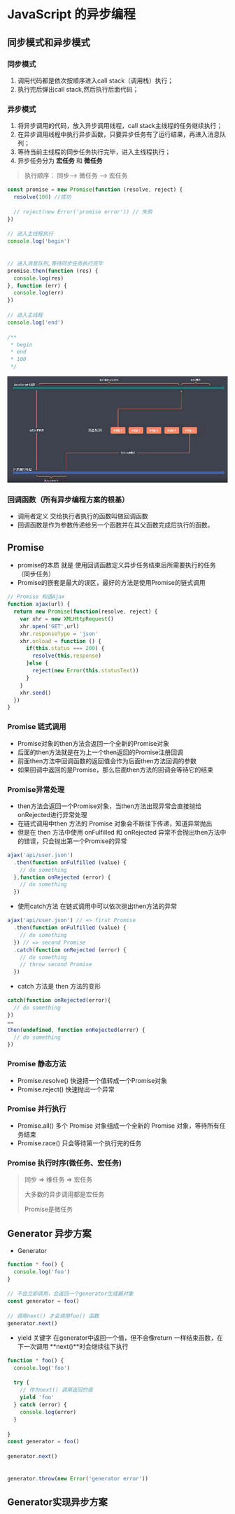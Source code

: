 # JavaScript 的异步编程

## 同步模式和异步模式

### 同步模式
1. 调用代码都是依次按顺序进入call stack（调用栈）执行；
2. 执行完后弹出call stack,然后执行后面代码；

### 异步模式
1. 将异步调用的代码，放入异步调用线程，call stack主线程的任务继续执行；
2. 在异步调用线程中执行异步函数，只要异步任务有了运行结果，再进入消息队列；
3. 等待当前主线程的同步任务执行完毕，进入主线程执行；
4. 异步任务分为 **宏任务** 和 **微任务**
> 执行顺序： 同步--> 微任务 --> 宏任务
```js
const promise = new Promise(function (resolve, reject) {
  resolve(100) //成功

  // reject(new Error('promise error')) // 失败
})

// 进入主线程执行
console.log('begin')


// 进入消息队列,等待同步任务执行完毕
promise.then(function (res) {
  console.log(res)
}, function (err) {
  console.log(err)
})

// 进入主线程
console.log('end')

/**
 * begin
 * end
 * 100
 */
```

![async](/images/async.png)

### 回调函数（所有异步编程方案的根基）
* 调用者定义 交给执行者执行的函数叫做回调函数
* 回调函数是作为参数传递给另一个函数并在其父函数完成后执行的函数。

## Promise 
* promise的本质 就是 使用回调函数定义异步任务结束后所需要执行的任务（同步任务）
* Promise的嵌套是最大的误区，最好的方法是使用Promise的链式调用
```js
// Promise 构造Ajax
function ajax(url) {
  return new Promise(function(resolve, reject) {
    var xhr = new XMLHttpRequest()
    xhr.open('GET',url)
    xhr.responseType = 'json'
    xhr.onload = function () {
      if(this.status === 200) {
        resolve(this.response)
      }else {
        reject(new Error(this.statusText))
      }
    }
    xhr.send()
  })
}
```

### Promise 链式调用
* Promise对象的then方法会返回一个全新的Promise对象
* 后面的then方法就是在为上一个then返回的Promise注册回调
* 前面then方法中回调函数的返回值会作为后面then方法回调的参数
* 如果回调中返回的是Promise，那么后面then方法的回调会等待它的结束

### Promise异常处理
* then方法会返回一个Promise对象，当then方法出现异常会直接抛给onRejected进行异常处理
* 在链式调用中then 方法的 Promise 对象会不断往下传递，知道异常抛出
* 但是在 then 方法中使用 onFulfilled 和 onRejected 异常不会抛出then方法中的错误，只会抛出第一个Promise的异常
```js
ajax('api/user.json')
  .then(function onFulfilled (value) {
    // do something
  },function onRejected (error) {
    // do something
  })
```
* 使用catch方法 在链式调用中可以依次抛出then方法的异常
```js
ajax('api/user.json') // => first Promise
  .then(function onFulfilled (value) {
    // do something
  }) // => second Promise
  .catch(function onRejected (error) {
    // do something
    // throw second Promise
  })
```
* catch 方法是 then 方法的变形
```js
catch(function onRejected(error){
  // do something
})
==
then(undefined, function onRejected(error) {
  // do something
})
```

### Promise 静态方法
* Promise.resolve() 快速把一个值转成一个Promise对象
* Promise.reject() 快速抛出一个异常


### Promise 并行执行
* Promise.all() 多个 Promise 对象组成一个全新的 Promise 对象，等待所有任务结束
* Promise.race() 只会等待第一个执行完的任务


### Promise 执行时序(微任务、宏任务)
> 同步 => 维任务 => 宏任务
> 
> 大多数的异步调用都是宏任务
>
> Promise是微任务


## Generator 异步方案
* Generator
```js
function * foo() {
  console.log('foo')
}

// 不会立即调用，会返回一个generator生成器对象
const generator = foo()

// 调用next() 才会调用foo() 函数
generator.next()
```

* yield 关键字 在generator中返回一个值，但不会像return 一样结束函数，在下一次调用 **next()**时会继续往下执行
```js
function * foo() {
  console.log('foo')
  
  try {
    // 作为next() 调用返回的值
    yield 'foo'
  } catch (error) {
    console.log(error)
  }
  
}
const generator = foo()

generator.next()


generator.throw(new Error('generator error'))

```


## Generator实现异步方案
